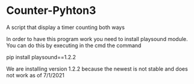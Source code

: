 # Counter-Pyhton3
A script that display a timer counting both ways

In order to have this program work you need to install playsound module.
You can do this by executing in the cmd the command

pip install playsound==1.2.2

We are installing version 1.2.2 because the newest is not stable and does not work as of 7/1/2021
